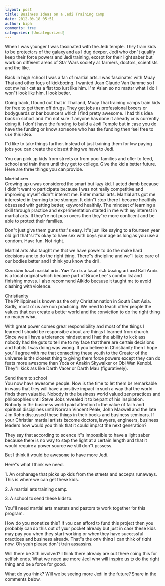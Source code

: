```yaml
---
layout: post
title: Business Ideas on a Jedi Training Camp
date: 2012-09-18 05:51
author: biph
comments: true
categories: [Uncategorized]
---
```

<p>When I was younger I was fascinated with the Jedi temple. They train kids to be protectors of the galaxy and as I dug deeper, Jedi who don"t qualify keep their force powers and Jedi training, except for their light saber but work on different areas of Star Wars society as farmers, doctors, scientists and the like. </p>
<p>Back in high school I was a fan of martial arts. I was fascinated with Muay Thai and other for,s of kickboxing. I wanted Jean Claude Van Damme so I got my hair cut as a flat top just like him. I"m Asian so no matter what I do I won"t look like him. I look better. </p>
<p>Going back, I found out that in Thailand, Muay Thai training camps train kids for free to get them off drugs. They get jobs as professional boxers or bodyguards or bar bouncers which I find pretty awesome. I had this idea back in school and I"m not sure if anyone has done it already or is currently doing it. I don"t have the funding to build a Jedi Temple but in case you do have the funding or know someone who has the funding then feel free to use this idea. </p>
<p>I"d like to take things further. Instead of just training them for low paying jobs you can create the closest thing we have to Jedi. </p>
<p>You can pick up kids from streets or from poor families and offer to feed, school and train them until they get to college. Give the kid a better future. Here are three things you can provide. </p>
<p>Martial arts<br />
Growing up u was considered the smart but lazy kid. I acted dumb because I didn"t want to participate because I was not really competitive and improving myself didn"t interest me. Enter martial arts. Martial arts got me interested in learning to be stronger. It didn"t stop there I became healthily obsessed with getting better, keyword healthily. The mindset of learning a skill through practice and experimentation started in me with my interest in martial arts. If they"re not push overs then they"re more confident and be able to protect their families. </p>
<p>Don"t just give them guns that"s easy. It"s just like saying to a fourteen year old girl that"s it"s okay to have sex with boys your age as long as you use a condom. Have fun. Not right. </p>
<p>Martial arts also taught me that we have power to do the make hard decisions and to do the right thing. There"s discipline and we"ll take care of our bodies better and I think you know the drill. </p>
<p>Consider local martial arts. Yaw Yan is a local kick boxing art and Kali Arnis is a local original which became part of Bruce Lee"s combo list and finishing moves. I also recommend Aikido because it taught me to avoid clashing with violence. </p>
<p>Christianity<br />
The Philippines is known as the only Christian nation in South East Asia. Sadly, most of us are non practicing. We need to teach other people the values that can create a better world and the conviction to do the right thing no matter what. </p>
<p>With great power comes great responsibility and most of the things I learned I should be responsible about are things I learned from church. Since we all have a tolerance mindset and I had the ability to kick ass nobody had the guts to tell me to my face that there are certain decisions and habits I was doing was wrong. If you believe in Christianity then I hope you"ll agree with me that connecting these youth to the Creator of the universe is the closest thing to giving them force powers except they can do feats more awesome than Yoda or Anakin Skywalker or Obi Wan Kenobi. They"ll kick ass like Darth Vader or Darth Maul (figuratively). </p>
<p>Send them to school<br />
You now have awesome people. Now is the time to let them be remarkable in ways that they will have a positive impact in such a way that the world finds them valuable. Nobody in the business world valued zen practices and philosophies until Steve Jobs revealed it to be part of his inspiration. Nobody in the business world paid attention to the value of faith and spiritual disciplines until Norman Vincent Peale, John Maxwell and the late Jim Rohn discussed these things in their books and business seminars. If your Christian martial artists become doctors, lawyers, engineers, business leaders how would you think that it could impact the next generation?</p>
<p>They say that according to science it"s impossible to have a light saber because there is no way to stop the light at a certain length and that it would require a power source we still don"t possess. </p>
<p>But I think it would be awesome to have more Jedi. </p>
<p>Here"s what I think we need. </p>
<p>1. An orphanage that picks up kids from the streets and accepts runaways. This is where we can get these kids. </p>
<p>2. A martial arts training camp. </p>
<p>3. A school to send these kids to. </p>
<p>You"ll need martial arts masters and pastors to work together for this program. </p>
<p>How do you monetize this? If you can afford to fund this project then you probably can do this out of your pocket already but just in case these kids may pay you when they start working or when they have successful practices and business already. That"s the only thing I can think of right now. Oh yeah please don"t train assassins. </p>
<p>Will there be Sith involved? I think there already are out there doing this for selfish ends. What we need are more Jedi who will inspire us to do the right thing and be a force for good. </p>
<p>What do you think? Will we be seeing more Jedi in the future? Share in the comments below.</p>
